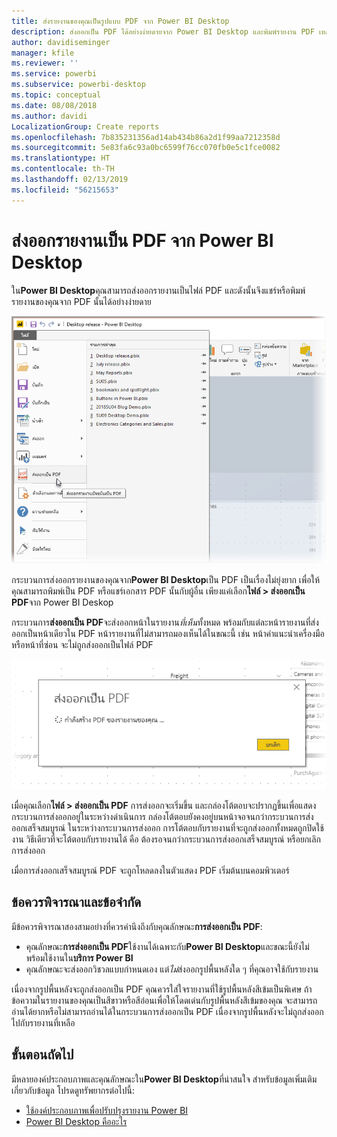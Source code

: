 ```yaml
---
title: ส่งรายงานของคุณเป็นรูปแบบ PDF จาก Power BI Desktop
description: ส่งออกเป็น PDF ได้อย่างง่ายดายจาก Power BI Desktop และพิมพ์รายงาน PDF เหล่านั้นได้อย่างง่ายดาย
author: davidiseminger
manager: kfile
ms.reviewer: ''
ms.service: powerbi
ms.subservice: powerbi-desktop
ms.topic: conceptual
ms.date: 08/08/2018
ms.author: davidi
LocalizationGroup: Create reports
ms.openlocfilehash: 7b835231356ad14ab434b86a2d1f99aa7212358d
ms.sourcegitcommit: 5e83fa6c93a0bc6599f76cc070fb0e5c1fce0082
ms.translationtype: HT
ms.contentlocale: th-TH
ms.lasthandoff: 02/13/2019
ms.locfileid: "56215653"
---
```

# <a name="export-reports-to-pdf-from-power-bi-desktop"></a>ส่งออกรายงานเป็น PDF จาก Power BI Desktop
ใน**Power BI Desktop**คุณสามารถส่งออกรายงานเป็นไฟล์ PDF และดังนั้นจึงแชร์หรือพิมพ์รายงานของคุณจาก PDF นั้นได้อย่างง่ายดาย

![ส่งออกเป็น PDF](media/desktop-export-to-pdf/export-to-pdf_01.png)

กระบวนการส่งออกรายงานของคุณจาก**Power BI Desktop**เป็น PDF เป็นเรื่องไม่ยุ่งยาก เพื่อให้คุณสามารถพิมพ์เป็น PDF หรือแชร์เอกสาร PDF นั้นกับผู้อื่น เพียงแค่เลือก**ไฟล์ > ส่งออกเป็น PDF**จาก Power BI Deskop

กระบวนการ**ส่งออกเป็น PDF**จะส่งออกหน้าในรายงาน*ที่เห็น*ทั้งหมด พร้อมกับแต่ละหน้ารายงานที่ส่งออกเป็นหน้าเดียวใน PDF หน้ารายงานที่ไม่สามารถมองเห็นได้ในขณะนี้ เช่น หน้าคำแนะนำเครื่องมือหรือหน้าที่ซ่อน จะไม่ถูกส่งออกเป็นไฟล์ PDF 

![กำลังส่งออกเป็น PDF](media/desktop-export-to-pdf/export-to-pdf_02.png)

เมื่อคุณเลือก**ไฟล์ > ส่งออกเป็น PDF** การส่งออกจะเริ่มขึ้น และกล่องโต้ตอบจะปรากฏขึ้นเพื่อแสดงกระบวนการส่งออกอยู่ในระหว่างดำเนินการ กล่องโต้ตอบยังคงอยู่บนหน้าจอจนกว่ากระบวนการส่งออกเสร็จสมบูรณ์ ในระหว่างกระบวนการส่งออก การโต้ตอบกับรายงานที่จะถูกส่งออกทั้งหมดถูกปิดใช้งาน วิธีเดียวที่จะโต้ตอบกับรายงานได้ คือ ต้องรอจนกว่ากระบวนการส่งออกเสร็จสมบูรณ์ หรือยกเลิกการส่งออก 

เมื่อการส่งออกเสร็จสมบูรณ์ PDF จะถูกโหลดลงในตัวแสดง PDF เริ่มต้นบนคอมพิวเตอร์ 

## <a name="considerations-and-limitations"></a>ข้อควรพิจารณาและข้อจำกัด
มีข้อควรพิจารณาสองสามอย่างที่ควรคำนึงถึงกับคุณลักษณะ**การส่งออกเป็น PDF**:

* คุณลักษณะ**การส่งออกเป็น PDF**ใช้งานได้เฉพาะกับ**Power BI Desktop**และขณะนี้ยังไม่พร้อมใช้งานใน**บริการ Power BI**
* คุณลักษณะจะส่งออกวิชวลแบบกำหนดเอง แต่*ไม่*ส่งออกรูปพื้นหลังใด ๆ ที่คุณอาจใช้กับรายงาน

เนื่องจากรูปพื้นหลังจะถูกส่งออกเป็น PDF คุณควรใส่ใจรายงานที่ใช้รูปพื้นหลังสีเข้มเป็นพิเศษ ถ้าข้อความในรายงานของคุณเป็นสีขาวหรือสีอ่อนเพื่อให้โดดเด่นกับรูปพื้นหลังสีเข้มของคุณ จะสามารถอ่านได้ยากหรือไม่สามารถอ่านได้ในกระบวนการส่งออกเป็น PDF เนื่องจากรูปพื้นหลังจะไม่ถูกส่งออกไปกับรายงานที่เหลือ 



## <a name="next-steps"></a>ขั้นตอนถัดไป
มีหลายองค์ประกอบภาพและคุณลักษณะใน**Power BI Desktop**ที่น่าสนใจ สำหรับข้อมูลเพิ่มเติมเกี่ยวกับข้อมูล โปรดดูทรัพยากรต่อไปนี้:

* [ใช้องค์ประกอบภาพเพื่อปรับปรุงรายงาน Power BI](desktop-visual-elements-for-reports.md)
* [Power BI Desktop คืออะไร](desktop-what-is-desktop.md)


